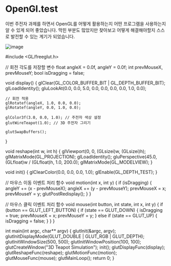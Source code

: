 # OpenGl.test

이번 주전자 과제를 하면서 OpenGL를 어떻게 활용하는지 어떤 프로그램을 사용하는지 알 수 있게 되어 좋았습니다. 
막힌 부분도 많았지만 찾아보고 어떻게 해결해야할지 스스로 발전할 수 있는 계기가 되었습니다.

![image](https://github.com/Joohawnee/OpenGl.test/assets/164468178/f3d449c1-d1e3-4c05-b74c-6cf4541d54c8)



#include <GL/freeglut.h>

// 회전 각도를 저장할 변수
float angleX = 0.0f, angleY = 0.0f;
int prevMouseX, prevMouseY;
bool isDragging = false;

void display() {
    glClear(GL_COLOR_BUFFER_BIT | GL_DEPTH_BUFFER_BIT);
    glLoadIdentity();
    gluLookAt(0.0, 0.0, 5.0, 0.0, 0.0, 0.0, 0.0, 1.0, 0.0);

    // 회전 적용
    glRotatef(angleX, 1.0, 0.0, 0.0);
    glRotatef(angleY, 0.0, 1.0, 0.0);

    glColor3f(3.0, 0.0, 1.0); // 주전자 색상 설정
    glutWireTeapot(1.0); // 3D 주전자 그리기

    glutSwapBuffers();
}

void reshape(int w, int h) {
    glViewport(0, 0, (GLsizei)w, (GLsizei)h);
    glMatrixMode(GL_PROJECTION);
    glLoadIdentity();
    gluPerspective(45.0, (GLfloat)w / (GLfloat)h, 1.0, 200.0);
    glMatrixMode(GL_MODELVIEW);
}

void init() {
    glClearColor(0.0, 0.0, 0.0, 1.0);
    glEnable(GL_DEPTH_TEST);
}

// 마우스 이동 이벤트 처리 함수
void motion(int x, int y) {
    if (isDragging) {
        angleY += (x - prevMouseX);
        angleX += (y - prevMouseY);
        prevMouseX = x;
        prevMouseY = y;
        glutPostRedisplay();
    }
}

// 마우스 클릭 이벤트 처리 함수
void mouse(int button, int state, int x, int y) {
    if (button == GLUT_LEFT_BUTTON) {
        if (state == GLUT_DOWN) {
            isDragging = true;
            prevMouseX = x;
            prevMouseY = y;
        } else if (state == GLUT_UP) {
            isDragging = false;
        }
    }
}

int main(int argc, char** argv) {
    glutInit(&argc, argv);
    glutInitDisplayMode(GLUT_DOUBLE | GLUT_RGB | GLUT_DEPTH);
    glutInitWindowSize(500, 500);
    glutInitWindowPosition(100, 100);
    glutCreateWindow("3D Teapot Simulation");
    init();
    glutDisplayFunc(display);
    glutReshapeFunc(reshape);
    glutMotionFunc(motion);
    glutMouseFunc(mouse);
    glutMainLoop();
    return 0;
}



